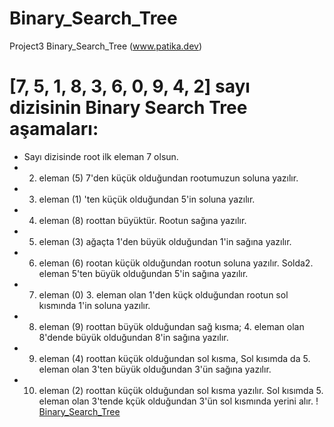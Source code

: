 # Binary_Search_Tree
Project3 Binary_Search_Tree (www.patika.dev)
# [7, 5, 1, 8, 3, 6, 0, 9, 4, 2] sayı dizisinin Binary Search Tree aşamaları:
* Sayı dizisinde root ilk eleman 7 olsun.
* 2. eleman (5) 7'den küçük olduğundan rootumuzun soluna yazılır.
* 3. eleman (1) 'ten küçük olduğundan 5'in soluna yazılır. 
* 4. eleman (8) roottan büyüktür. Rootun sağına yazılır.
* 5. eleman (3) ağaçta 1'den büyük olduğundan 1'in sağına yazılır.
* 6. eleman (6) rootan küçük olduğundan rootun soluna yazılır. Solda2. eleman 5'ten büyük olduğundan 5'in sağına yazılır.
* 7. eleman (0) 3. eleman olan 1'den küçk olduğundan rootun sol kısmında 1'in soluna yazılır.
* 8. eleman (9) roottan büyük olduğundan sağ kısma; 4. eleman olan 8'dende büyük olduğundan 8'in sağına yazılır.
* 9. eleman (4) roottan küçük olduğundan sol kısma, Sol kısımda da 5. eleman olan 3'ten büyük olduğundan 3'ün sağına yazılır.
* 10. eleman (2) roottan küçük olduğundan sol kısma yazılır. Sol kısımda 5. eleman olan 3'tende kçük olduğundan 3'ün sol kısmında yerini alır. 
! [Binary_Search_Tree](https://freeimage.host/i/Q5jES2)